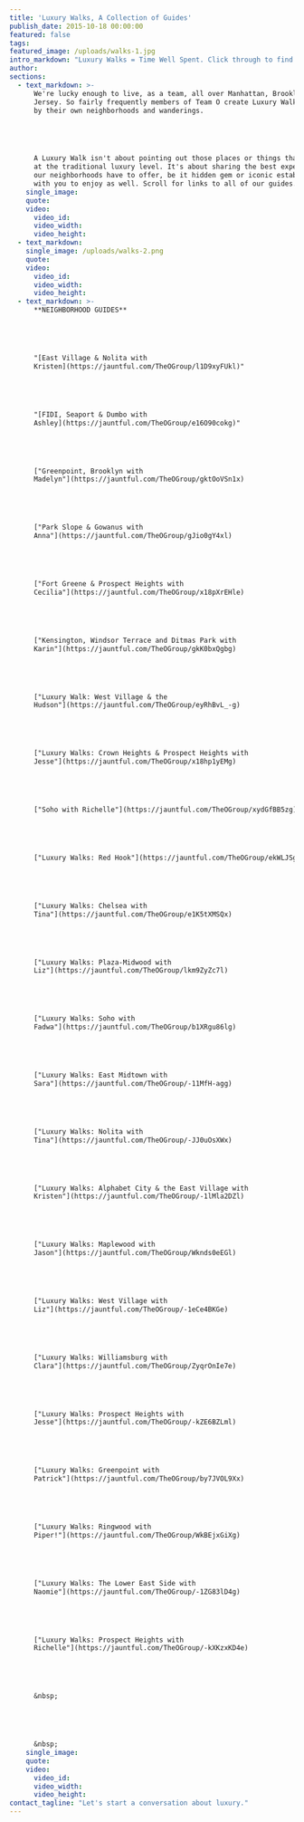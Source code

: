 ```yaml
---
title: 'Luxury Walks, A Collection of Guides'
publish_date: 2015-10-18 00:00:00
featured: false
tags:
featured_image: /uploads/walks-1.jpg
intro_markdown: "Luxury Walks = Time Well Spent. Click through to find a curated collection of NYC neighborhood guides created by O Group team members. You'll find great recommendations for food, drinks, shopping and maybe discover a hidden gem.​"
author:
sections:
  - text_markdown: >-
      We're lucky enough to live, as a team, all over Manhattan, Brooklyn and New
      Jersey. So fairly frequently members of Team O create Luxury Walks inspired
      by their own neighborhoods and wanderings.





      A Luxury Walk isn't about pointing out those places or things that ring in
      at the traditional luxury level. It's about sharing the best experiences
      our neighborhoods have to offer, be it hidden gem or iconic establishment,
      with you to enjoy as well. Scroll for links to all of our guides.​
    single_image:
    quote:
    video:
      video_id:
      video_width:
      video_height:
  - text_markdown:
    single_image: /uploads/walks-2.png
    quote:
    video:
      video_id:
      video_width:
      video_height:
  - text_markdown: >-
      **NEIGHBORHOOD GUIDES**





      "[East Village & Nolita with
      Kristen](https://jauntful.com/TheOGroup/l1D9xyFUkl)"





      "[FIDI, Seaport & Dumbo with
      Ashley](https://jauntful.com/TheOGroup/e16O90cokg)"





      ["Greenpoint, Brooklyn with
      Madelyn"](https://jauntful.com/TheOGroup/gktOoVSn1x)





      ["Park Slope & Gowanus with
      Anna"](https://jauntful.com/TheOGroup/gJio0gY4xl)





      ["Fort Greene & Prospect Heights with
      Cecilia"](https://jauntful.com/TheOGroup/x18pXrEHle)





      ["Kensington, Windsor Terrace and Ditmas Park with
      Karin"](https://jauntful.com/TheOGroup/gkK0bxQgbg)





      ["Luxury Walk: West Village & the
      Hudson"](https://jauntful.com/TheOGroup/eyRhBvL_-g)





      ["Luxury Walks: Crown Heights & Prospect Heights with
      Jesse"](https://jauntful.com/TheOGroup/x18hp1yEMg)





      ["Soho with Richelle"](https://jauntful.com/TheOGroup/xydGfBB5zg)





      ["Luxury Walks: Red Hook"](https://jauntful.com/TheOGroup/ekWLJSgJfe)





      ["Luxury Walks: Chelsea with
      Tina"](https://jauntful.com/TheOGroup/e1K5tXMSQx)





      ["Luxury Walks: Plaza-Midwood with
      Liz"](https://jauntful.com/TheOGroup/lkm9ZyZc7l)





      ["Luxury Walks: Soho with
      Fadwa"](https://jauntful.com/TheOGroup/b1XRgu86lg)





      ["Luxury Walks: East Midtown with
      Sara"](https://jauntful.com/TheOGroup/-11MfH-agg)





      ["Luxury Walks: Nolita with
      Tina"](https://jauntful.com/TheOGroup/-JJ0uOsXWx)





      ["Luxury Walks: Alphabet City & the East Village with
      Kristen"](https://jauntful.com/TheOGroup/-1lMla2DZl)





      ["Luxury Walks: Maplewood with
      Jason"](https://jauntful.com/TheOGroup/Wknds0eEGl)





      ["Luxury Walks: West Village with
      Liz"](https://jauntful.com/TheOGroup/-1eCe4BKGe)





      ["Luxury Walks: Williamsburg with
      Clara"](https://jauntful.com/TheOGroup/ZyqrOnIe7e)





      ["Luxury Walks: Prospect Heights with
      Jesse"](https://jauntful.com/TheOGroup/-kZE6BZLml)





      ["Luxury Walks: Greenpoint with
      Patrick"](https://jauntful.com/TheOGroup/by7JVOL9Xx)





      ["Luxury Walks: Ringwood with
      Piper!"](https://jauntful.com/TheOGroup/WkBEjxGiXg)





      ["Luxury Walks: The Lower East Side with
      Naomie"](https://jauntful.com/TheOGroup/-1ZG83lD4g)





      ["Luxury Walks: Prospect Heights with
      Richelle"](https://jauntful.com/TheOGroup/-kXKzxKD4e)





      &nbsp;





      &nbsp;
    single_image:
    quote:
    video:
      video_id:
      video_width:
      video_height:
contact_tagline: "Let's start a conversation about luxury."
---
```



